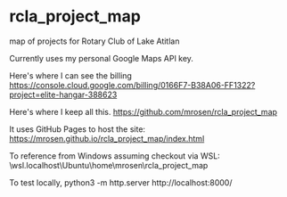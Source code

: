 # rcla_project_map
map of projects for Rotary Club of Lake Atitlan


Currently uses my personal Google Maps API key.

Here's where I can see the billing
  https://console.cloud.google.com/billing/0166F7-B38A06-FF1322?project=elite-hangar-388623

Here's where I keep all this.
  https://github.com/mrosen/rcla_project_map

It uses GitHub Pages to host the site:
  https://mrosen.github.io/rcla_project_map/index.html

To reference from Windows assuming checkout via WSL:
  \\wsl.localhost\Ubuntu\home\mrosen\rcla_project_map

To test locally, 
  python3 -m http.server
  http://localhost:8000/
